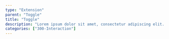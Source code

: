 ```yaml
---
type: "Extension"
parent: "Toggle"
title: "Toggle"
description: "Lorem ipsum dolor sit amet, consectetur adipiscing elit. Nunc tempus laoreet leo sit amet iaculis."
categories: ["300-Interaction"]
---
```


